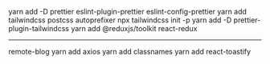 yarn add -D prettier eslint-plugin-prettier eslint-config-prettier
yarn add tailwindcss postcss autoprefixer
npx tailwindcss init -p
yarn add -D prettier-plugin-tailwindcss
yarn add @reduxjs/toolkit react-redux

---

remote-blog
yarn add axios
yarn add classnames
yarn add react-toastify

